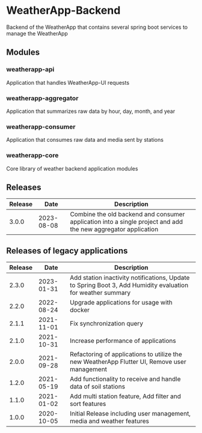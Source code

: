 # WeatherApp-Backend

Backend of the WeatherApp that contains several spring boot services to manage the WeatherApp

## Modules

### weatherapp-api

Application that handles WeatherApp-UI requests

### weatherapp-aggregator

Application that summarizes raw data by hour, day, month, and year

### weatherapp-consumer

Application that consumes raw data and media sent by stations

### weatherapp-core

Core library of weather backend application modules

## Releases

| Release | Date       | Description                                                                                                   |
|---------|------------|---------------------------------------------------------------------------------------------------------------|
| 3.0.0   | 2023-08-08 | Combine the old backend and consumer application into a single project and add the new aggregator application |

## Releases of legacy applications

| Release | Date       | Description                                                                                                |
|---------|------------|------------------------------------------------------------------------------------------------------------|
| 2.3.0   | 2023-01-31 | Add station inactivity notifications, Update to Spring Boot 3, Add Humidity evaluation for weather summary |
| 2.2.0   | 2022-08-24 | Upgrade applications for usage with docker                                                                 |
| 2.1.1   | 2021-11-01 | Fix synchronization query                                                                                  |
| 2.1.0   | 2021-10-31 | Increase performance of applications                                                                       |
| 2.0.0   | 2021-09-28 | Refactoring of applications to utilize the new WeatherApp Flutter UI, Remove user management               |
| 1.2.0   | 2021-05-19 | Add functionality to receive and handle data of soil stations                                              |
| 1.1.0   | 2021-01-02 | Add multi station feature, Add filter and sort features                                                    |
| 1.0.0   | 2020-10-05 | Initial Release including user management, media and weather features                                      |

